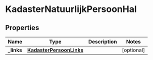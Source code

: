 # KadasterNatuurlijkPersoonHal

## Properties
Name | Type | Description | Notes
------------ | ------------- | ------------- | -------------
**_links** | [**KadasterPersoonLinks**](KadasterPersoonLinks.md) |  |  [optional]

